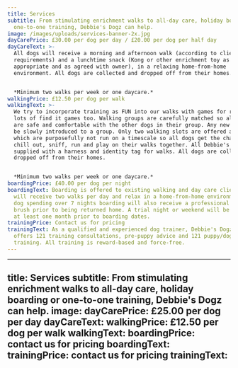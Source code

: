 ```yaml
---
title: Services
subtitle: From stimulating enrichment walks to all-day care, holiday boarding or
  one-to-one training, Debbie's Dogz can help.
image: /images/uploads/services-banner-2x.jpg
dayCarePrice: £30.00 per dog per day / £20.00 per dog per half day
dayCareText: >-
  All dogs will receive a morning and afternoon walk (according to clients'
  requirements) and a lunchtime snack (Kong or other enrichment toy as
  appropriate and as agreed with owner), in a relaxing home-from-home
  environment. All dogs are collected and dropped off from their homes.


  *Minimum two walks per week or one daycare.*
walkingPrice: £12.50 per dog per walk
walkingText: >-
  We try to incorporate training as FUN into our walks with games for recall and
  lots of find it games too. Walking groups are carefully matched so all dogs
  are safe and comfortable with the other dogs in their group. Any new dog will
  be slowly introduced to a group. Only two walking slots are offered a day,
  which are purposefully not run on a timescale so all dogs get the chance to
  chill out, sniff, run and play on their walks together. All Debbie's Dogz are
  supplied with a harness and identity tag for walks. All dogs are collected and
  dropped off from their homes.


  *Minimum two walks per week or one daycare.*
boardingPrice: £40.00 per dog per night
boardingText: Boarding is offered to existing walking and day care clients. Dogs
  will receive two walks per day and relax in a home-from-home environment. Any
  dog spending over 7 nights boarding will also receive a professional bath and
  brush prior to being returned home. A trial night or weekend will be required
  at least one month prior to boarding dates.
trainingPrice: Contact us for pricing
trainingText: As a qualified and experienced dog trainer, Debbie's Dogz also
  offers 121 training consultations, pre-puppy advice and 121 puppy/dog
  training. All training is reward-based and force-free.
---
```


---
title: Services
subtitle: From stimulating enrichment walks to all-day care, holiday boarding or one-to-one training, Debbie's Dogz can help.
image:
dayCarePrice: £25.00 per dog per day
dayCareText:
walkingPrice: £12.50 per dog per walk
walkingText:
boardingPrice: contact us for pricing
boardingText:
trainingPrice: contact us for pricing
trainingText:
---
